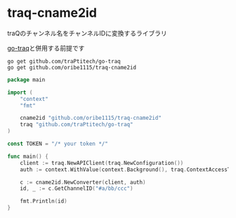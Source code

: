 # traq-cname2id

traQのチャンネル名をチャンネルIDに変換するライブラリ

[go-traq](https://github.com/traPtitech/go-traq)と併用する前提です

```
go get github.com/traPtitech/go-traq
go get github.com/oribe1115/traq-cname2id
```

```go
package main

import (
	"context"
	"fmt"

	cname2id "github.com/oribe1115/traq-cname2id"
	traq "github.com/traPtitech/go-traq"
)

const TOKEN = "/* your token */"

func main() {
	client := traq.NewAPIClient(traq.NewConfiguration())
	auth := context.WithValue(context.Background(), traq.ContextAccessToken, TOKEN)

	c := cname2id.NewConverter(client, auth)
	id, _ := c.GetChannelID("#a/bb/ccc")

	fmt.Println(id)
}
```
